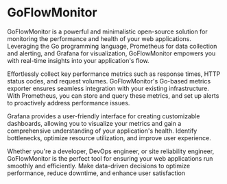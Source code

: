 # GoFlowMonitor

GoFlowMonitor is a powerful and minimalistic open-source solution for monitoring the performance and health of your web applications. Leveraging the Go programming language, Prometheus for data collection and alerting, and Grafana for visualization, GoFlowMonitor empowers you with real-time insights into your application's flow.

Effortlessly collect key performance metrics such as response times, HTTP status codes, and request volumes. GoFlowMonitor's Go-based metrics exporter ensures seamless integration with your existing infrastructure. With Prometheus, you can store and query these metrics, and set up alerts to proactively address performance issues.

Grafana provides a user-friendly interface for creating customizable dashboards, allowing you to visualize your metrics and gain a comprehensive understanding of your application's health. Identify bottlenecks, optimize resource utilization, and improve user experience.

Whether you're a developer, DevOps engineer, or site reliability engineer, GoFlowMonitor is the perfect tool for ensuring your web applications run smoothly and efficiently. Make data-driven decisions to optimize performance, reduce downtime, and enhance user satisfaction
